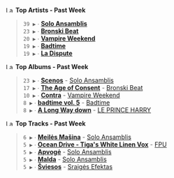 <!--START_LASTFM_ARTISTS:{"period": "7day", "rows": 5}-->
<a href="https://last.fm" target="_blank"><img src="https://user-images.githubusercontent.com/17434202/215290617-e793598d-d7c9-428f-9975-156db1ba89cc.svg" alt="Last.fm Logo" width="18" height="13"/></a> **Top Artists - Past Week**

> `39 ▶️` ∙ **[Solo Ansamblis](https://www.last.fm/music/Solo+Ansamblis)**<br/>
> `23 ▶️` ∙ **[Bronski Beat](https://www.last.fm/music/Bronski+Beat)**<br/>
> `20 ▶️` ∙ **[Vampire Weekend](https://www.last.fm/music/Vampire+Weekend)**<br/>
> `19 ▶️` ∙ **[Badtime](https://www.last.fm/music/Badtime)**<br/>
> `19 ▶️` ∙ **[La Dispute](https://www.last.fm/music/La+Dispute)**<br/>
<!--END_LASTFM_ARTISTS-->

<!--START_LASTFM_ALBUMS:{"period": "7day", "rows": 5}-->
<a href="https://last.fm" target="_blank"><img src="https://user-images.githubusercontent.com/17434202/215290617-e793598d-d7c9-428f-9975-156db1ba89cc.svg" alt="Last.fm Logo" width="18" height="13"/></a> **Top Albums - Past Week**

> `23 ▶️` ∙ **[Scenos](https://www.last.fm/music/Solo+Ansamblis/Scenos)** - [Solo Ansamblis](https://www.last.fm/music/Solo+Ansamblis)<br/>
> `17 ▶️` ∙ **[The Age of Consent](https://www.last.fm/music/Bronski+Beat/The+Age+of+Consent)** - [Bronski Beat](https://www.last.fm/music/Bronski+Beat)<br/>
> `10 ▶️` ∙ **[Contra](https://www.last.fm/music/Vampire+Weekend/Contra)** - [Vampire Weekend](https://www.last.fm/music/Vampire+Weekend)<br/>
> `8 ▶️` ∙ **[badtime vol. 5](https://www.last.fm/music/Badtime/badtime+vol.+5)** - [Badtime](https://www.last.fm/music/Badtime)<br/>
> `8 ▶️` ∙ **[A Long Way down](https://www.last.fm/music/LE+PRINCE+HARRY/A+Long+Way+down)** - [LE PRINCE HARRY](https://www.last.fm/music/LE+PRINCE+HARRY)<br/>
<!--END_LASTFM_ALBUMS-->

<!--START_LASTFM_TRACKS:{"period": "7day", "rows": 5}-->
<a href="https://last.fm" target="_blank"><img src="https://user-images.githubusercontent.com/17434202/215290617-e793598d-d7c9-428f-9975-156db1ba89cc.svg" alt="Last.fm Logo" width="18" height="13"/></a> **Top Tracks - Past Week**

> `6 ▶️` ∙ **[Meilės Mašina](https://www.last.fm/music/Solo+Ansamblis/_/Meil%C4%97s+Ma%C5%A1ina)** - [Solo Ansamblis](https://www.last.fm/music/Solo+Ansamblis)<br/>
> `5 ▶️` ∙ **[Ocean Drive - Tiga's White Linen Vox](https://www.last.fm/music/FPU/_/Ocean+Drive+-+Tiga%27s+White+Linen+Vox)** - [FPU](https://www.last.fm/music/FPU)<br/>
> `5 ▶️` ∙ **[Apvogė](https://www.last.fm/music/Solo+Ansamblis/_/Apvog%C4%97)** - [Solo Ansamblis](https://www.last.fm/music/Solo+Ansamblis)<br/>
> `5 ▶️` ∙ **[Malda](https://www.last.fm/music/Solo+Ansamblis/_/Malda)** - [Solo Ansamblis](https://www.last.fm/music/Solo+Ansamblis)<br/>
> `5 ▶️` ∙ **[Šviesos](https://www.last.fm/music/Sraig%C4%97s+Efektas/_/%C5%A0viesos)** - [Sraigės Efektas](https://www.last.fm/music/Sraig%C4%97s+Efektas)<br/>
<!--END_LASTFM_TRACKS-->